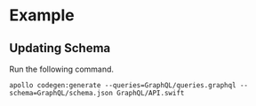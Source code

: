 Example
=======

Updating Schema
---------------

Run the following command.

```
apollo codegen:generate --queries=GraphQL/queries.graphql --schema=GraphQL/schema.json GraphQL/API.swift
```

